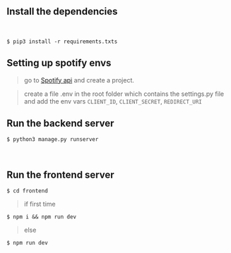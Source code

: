 ## Install the dependencies

<br>

    $ pip3 install -r requirements.txts

## Setting up spotify envs

> go to [Spotify api](https://developer.spotify.com/dashboard/) and create a project.

> create a file .env in the root folder which contains the settings.py file and add the env vars `CLIENT_ID`, `CLIENT_SECRET`, `REDIRECT_URI`

## Run the backend server

    $ python3 manage.py runserver

<br>

## Run the frontend server

    $ cd frontend

> if first time

    $ npm i && npm run dev

> else

    $ npm run dev
